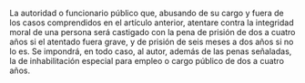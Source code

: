 La autoridad o funcionario público que, abusando de su cargo y fuera de los casos comprendidos en el artículo anterior, atentare contra la integridad moral de una persona será castigado con la pena de prisión de dos a cuatro años si el atentado fuera grave, y de prisión de seis meses a dos años si no lo es. Se impondrá, en todo caso, al autor, además de las penas señaladas, la de inhabilitación especial para empleo o cargo público de dos a cuatro años.